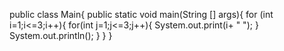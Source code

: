 public class Main{
    public static void main(String [] args){
        for (int i=1;i<=3;i++){
            for(int j=1;j<=3;j++){
                System.out.print(i+ " ");
            }
            System.out.println();
        }
    }
}
